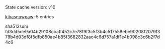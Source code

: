 State cache version: v10

[kibasnowpaw](https://github.com/kibasnowpaw): 5 entries

sha512sum fd3dd5de9a04b29108cbaff452c7e78f9f3c5f3b4c517558ebe90208f2079f378b4d03df8f5dfb850ae4b85f3682832aac4c6d757a1df1e4b098c3c6b2f7d4c6
